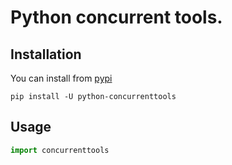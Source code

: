 # Python concurrent tools.

## Installation

You can install from [pypi](https://pypi.org/project/python-concurrenttools/)

```console
pip install -U python-concurrenttools
```

## Usage

```python
import concurrenttools
```
